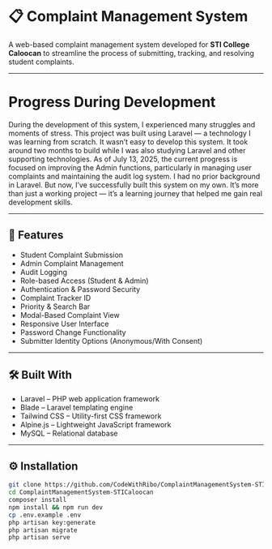 

# 📋 Complaint Management System

A web-based complaint management system developed for **STI College Caloocan** to streamline the process of submitting, tracking, and resolving student complaints.

---
<h1>Progress During Development</h1>

During the development of this system, I experienced many struggles and moments of stress. This project was built using Laravel — a technology I was learning from scratch.
It wasn’t easy to develop this system. It took around two months to build while I was also studying Laravel and other supporting technologies.
As of July 13, 2025, the current progress is focused on improving the Admin functions, particularly in managing user complaints and maintaining the audit log system.
I had no prior background in Laravel. But now, I’ve successfully built this system on my own. It’s more than just a working project — it’s a learning journey that helped me gain real development skills.

---
## 🚀 Features

- Student Complaint Submission<br>
- Admin Complaint Management<br>
- Audit Logging<br>
- Role-based Access (Student & Admin)<br>
- Authentication & Password Security<br>
- Complaint Tracker ID<br>
- Priority & Search Bar<br>
- Modal-Based Complaint View<br>
- Responsive User Interface<br>
- Password Change Functionality<br>
- Submitter Identity Options (Anonymous/With Consent)<br>

---

## 🛠️ Built With

- <span>Laravel</span> – PHP web application framework<br>
- <span>Blade</span> – Laravel templating engine<br>
- <span>Tailwind CSS</span> – Utility-first CSS framework<br>
- <span>Alpine.js</span> – Lightweight JavaScript framework<br>
- <span>MySQL</span> – Relational database<br>

---

## ⚙️ Installation
```bash
git clone https://github.com/CodeWithRibo/ComplaintManagementSystem-STICaloocan.git
cd ComplaintManagementSystem-STICaloocan
composer install
npm install && npm run dev
cp .env.example .env
php artisan key:generate
php artisan migrate
php artisan serve
